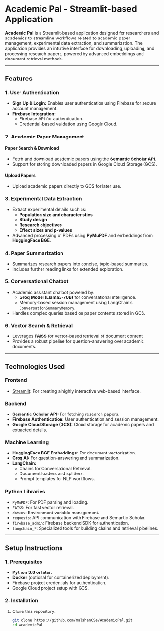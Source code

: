 # Academic Pal - Streamlit-based Application

**Academic Pal** is a Streamlit-based application designed for researchers and academics to streamline workflows related to academic paper management, experimental data extraction, and summarization. The application provides an intuitive interface for downloading, uploading, and processing research papers, powered by advanced embeddings and document retrieval methods.

---

## Features

### 1. User Authentication
- **Sign Up & Login:** Enables user authentication using Firebase for secure account management.
- **Firebase Integration:**
  - Firebase API for authentication.
  - Credential-based validation using Google Cloud.

### 2. Academic Paper Management
#### Paper Search & Download
- Fetch and download academic papers using the **Semantic Scholar API**.
- Support for storing downloaded papers in Google Cloud Storage (GCS).

#### Upload Papers
- Upload academic papers directly to GCS for later use.

### 3. Experimental Data Extraction
- Extract experimental details such as:
  - **Population size and characteristics**
  - **Study design**
  - **Research objectives**
  - **Effect sizes and p-values**
- Advanced processing of PDFs using **PyMuPDF** and embeddings from **HuggingFace BGE**.

### 4. Paper Summarization
- Summarizes research papers into concise, topic-based summaries.
- Includes further reading links for extended exploration.

### 5. Conversational Chatbot
- Academic assistant chatbot powered by:
  - **Groq Model (Llama3-70B)** for conversational intelligence.
  - Memory-based session management using LangChain’s `ConversationSummaryMemory`.
- Handles complex queries based on paper contents stored in GCS.

### 6. Vector Search & Retrieval
- Leverages **FAISS** for vector-based retrieval of document content.
- Provides a robust pipeline for question-answering over academic documents.

---

## Technologies Used

### Frontend
- [Streamlit](https://streamlit.io): For creating a highly interactive web-based interface.

### Backend
- **Semantic Scholar API:** For fetching research papers.
- **Firebase Authentication:** User authentication and session management.
- **Google Cloud Storage (GCS):** Cloud storage for academic papers and extracted details.

### Machine Learning
- **HuggingFace BGE Embeddings:** For document vectorization.
- **Groq AI:** For question-answering and summarization.
- **LangChain:**
  - Chains for Conversational Retrieval.
  - Document loaders and splitters.
  - Prompt templates for NLP workflows.

### Python Libraries
- `PyMuPDF`: For PDF parsing and loading.
- `FAISS`: For fast vector retrieval.
- `dotenv`: Environment variable management.
- `requests`: API communication with Firebase and Semantic Scholar.
- `firebase_admin`: Firebase backend SDK for authentication.
- `langchain_*`: Specialized tools for building chains and retrieval pipelines.

---

## Setup Instructions

### 1. Prerequisites
- **Python 3.8 or later**.
- **Docker** (optional for containerized deployment).
- Firebase project credentials for authentication.
- Google Cloud project setup with GCS.

### 2. Installation
1. Clone this repository:
   ```bash
   git clone https://github.com/malshanCSe/AcademicPal.git
   cd AcademicPal
